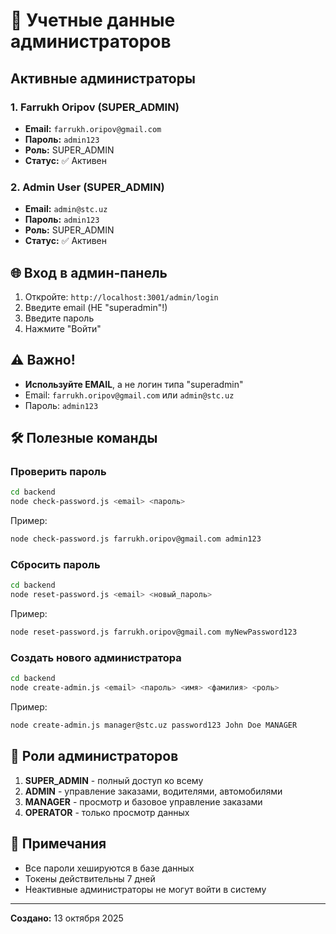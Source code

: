 # 🔑 Учетные данные администраторов

## Активные администраторы

### 1. Farrukh Oripov (SUPER_ADMIN)

- **Email:** `farrukh.oripov@gmail.com`
- **Пароль:** `admin123`
- **Роль:** SUPER_ADMIN
- **Статус:** ✅ Активен

### 2. Admin User (SUPER_ADMIN)

- **Email:** `admin@stc.uz`
- **Пароль:** `admin123`
- **Роль:** SUPER_ADMIN
- **Статус:** ✅ Активен

## 🌐 Вход в админ-панель

1. Откройте: `http://localhost:3001/admin/login`
2. Введите email (НЕ "superadmin"!)
3. Введите пароль
4. Нажмите "Войти"

## ⚠️ Важно!

- **Используйте EMAIL**, а не логин типа "superadmin"
- Email: `farrukh.oripov@gmail.com` или `admin@stc.uz`
- Пароль: `admin123`

## 🛠️ Полезные команды

### Проверить пароль

```bash
cd backend
node check-password.js <email> <пароль>
```

Пример:

```bash
node check-password.js farrukh.oripov@gmail.com admin123
```

### Сбросить пароль

```bash
cd backend
node reset-password.js <email> <новый_пароль>
```

Пример:

```bash
node reset-password.js farrukh.oripov@gmail.com myNewPassword123
```

### Создать нового администратора

```bash
cd backend
node create-admin.js <email> <пароль> <имя> <фамилия> <роль>
```

Пример:

```bash
node create-admin.js manager@stc.uz password123 John Doe MANAGER
```

## 🔐 Роли администраторов

1. **SUPER_ADMIN** - полный доступ ко всему
2. **ADMIN** - управление заказами, водителями, автомобилями
3. **MANAGER** - просмотр и базовое управление заказами
4. **OPERATOR** - только просмотр данных

## 📝 Примечания

- Все пароли хешируются в базе данных
- Токены действительны 7 дней
- Неактивные администраторы не могут войти в систему

---

**Создано:** 13 октября 2025
